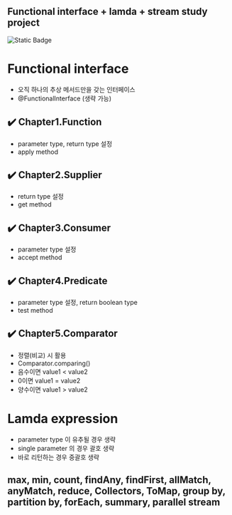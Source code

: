 ## Functional interface + lamda + stream study project
![Static Badge](https://img.shields.io/badge/java-v1.8_or_Later-blue)

# Functional interface
- 오직 하나의 추상 메서드만을 갖는 인터페이스
- @FunctionalInterface (생략 가능)

## :heavy_check_mark: Chapter1.Function
- parameter type, return type 설정
- apply method
  
## :heavy_check_mark: Chapter2.Supplier
- return type 설정
- get method
  
## :heavy_check_mark: Chapter3.Consumer
- parameter type 설정
- accept method
  
## :heavy_check_mark: Chapter4.Predicate
- parameter type 설정, return boolean type
- test method
  
## :heavy_check_mark: Chapter5.Comparator
- 정렬(비교) 시 활용
- Comparator.comparing()
- 음수이면 value1 < value2
- 0이면 value1 = value2
- 양수이면 value1 > value2

# Lamda expression
- parameter type 이 유추될 경우 생략
- single parameter 의 경우 괄호 생략
- 바로 리턴하는 경우 중괄호 생략

## max, min, count, findAny, findFirst, allMatch, anyMatch, reduce, Collectors, ToMap, group by, partition by, forEach, summary, parallel stream
